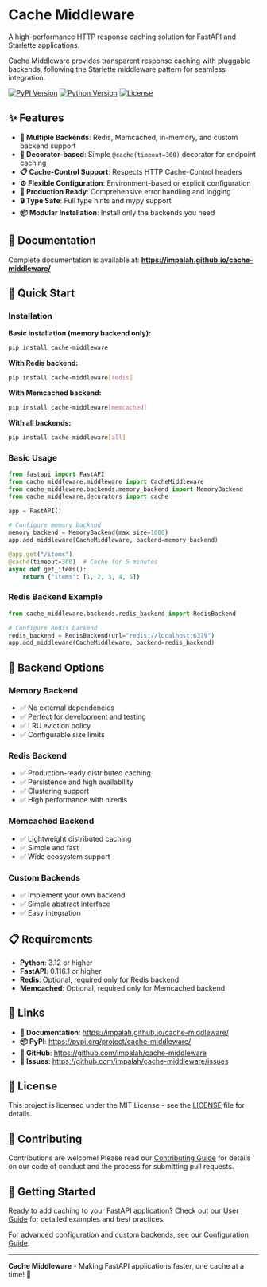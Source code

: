 # Cache Middleware

A high-performance HTTP response caching solution for FastAPI and Starlette applications.

Cache Middleware provides transparent response caching with pluggable backends, following the Starlette middleware pattern for seamless integration.

[![PyPI Version](https://img.shields.io/pypi/v/cache-middleware.svg)](https://pypi.org/project/cache-middleware/)
[![Python Version](https://img.shields.io/pypi/pyversions/cache-middleware.svg)](https://pypi.org/project/cache-middleware/)
[![License](https://img.shields.io/pypi/l/cache-middleware.svg)](https://github.com/impalah/cache-middleware/blob/main/LICENSE)

## ✨ Features

- **🔄 Multiple Backends**: Redis, Memcached, in-memory, and custom backend support
- **🎯 Decorator-based**: Simple `@cache(timeout=300)` decorator for endpoint caching
- **📋 Cache-Control Support**: Respects HTTP Cache-Control headers
- **⚙️ Flexible Configuration**: Environment-based or explicit configuration
- **🚀 Production Ready**: Comprehensive error handling and logging
- **🔒 Type Safe**: Full type hints and mypy support
- **📦 Modular Installation**: Install only the backends you need

## 📖 Documentation

Complete documentation is available at: **https://impalah.github.io/cache-middleware/**

## 🚀 Quick Start

### Installation

**Basic installation (memory backend only):**

```bash
pip install cache-middleware
```

**With Redis backend:**

```bash
pip install cache-middleware[redis]
```

**With Memcached backend:**

```bash
pip install cache-middleware[memcached]
```

**With all backends:**

```bash
pip install cache-middleware[all]
```

### Basic Usage

```python
from fastapi import FastAPI
from cache_middleware.middleware import CacheMiddleware
from cache_middleware.backends.memory_backend import MemoryBackend
from cache_middleware.decorators import cache

app = FastAPI()

# Configure memory backend
memory_backend = MemoryBackend(max_size=1000)
app.add_middleware(CacheMiddleware, backend=memory_backend)

@app.get("/items")
@cache(timeout=300)  # Cache for 5 minutes
async def get_items():
    return {"items": [1, 2, 3, 4, 5]}
```

### Redis Backend Example

```python
from cache_middleware.backends.redis_backend import RedisBackend

# Configure Redis backend
redis_backend = RedisBackend(url="redis://localhost:6379")
app.add_middleware(CacheMiddleware, backend=redis_backend)
```

## 🔧 Backend Options

### Memory Backend

- ✅ No external dependencies
- ✅ Perfect for development and testing
- ✅ LRU eviction policy
- ✅ Configurable size limits

### Redis Backend

- ✅ Production-ready distributed caching
- ✅ Persistence and high availability
- ✅ Clustering support
- ✅ High performance with hiredis

### Memcached Backend

- ✅ Lightweight distributed caching
- ✅ Simple and fast
- ✅ Wide ecosystem support

### Custom Backends

- ✅ Implement your own backend
- ✅ Simple abstract interface
- ✅ Easy integration

## 📋 Requirements

- **Python**: 3.12 or higher
- **FastAPI**: 0.116.1 or higher
- **Redis**: Optional, required only for Redis backend
- **Memcached**: Optional, required only for Memcached backend

## 🔗 Links

- **📖 Documentation**: https://impalah.github.io/cache-middleware/
- **📦 PyPI**: https://pypi.org/project/cache-middleware/
- **🐙 GitHub**: https://github.com/impalah/cache-middleware
- **🐛 Issues**: https://github.com/impalah/cache-middleware/issues

## 📄 License

This project is licensed under the MIT License - see the [LICENSE](LICENSE) file for details.

## 🤝 Contributing

Contributions are welcome! Please read our [Contributing Guide](https://impalah.github.io/cache-middleware/) for details on our code of conduct and the process for submitting pull requests.

## 🚀 Getting Started

Ready to add caching to your FastAPI application? Check out our [User Guide](https://impalah.github.io/cache-middleware/user-guide.html) for detailed examples and best practices.

For advanced configuration and custom backends, see our [Configuration Guide](https://impalah.github.io/cache-middleware/middleware-configuration.html).

---

**Cache Middleware** - Making FastAPI applications faster, one cache at a time! 🚀
